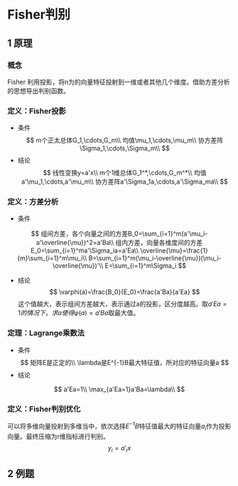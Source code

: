 # Fisher判别

## 1 原理
### 概念

Fisher 利用投影，将n为的向量特征投射到一维或者其他几个维度。借助方差分析的思想导出判别函数。

### 定义：Fisher投影

* 条件
$$
m个正太总体G_1,\cdots,G_m\\
均值\mu_1,\cdots,\mu_m\\
协方差阵\Sigma_1,\cdots,\Sigma_m\\
$$
* 结论
$$
线性变换y=a'x\\
m个1维总体G_1^*,\cdots,G_m^*\\
均值a'\mu_1,\cdots,a'\mu_m\\
协方差阵a'\Sigma_1a,\cdots,a'\Sigma_ma\\
$$

### 定义：方差分析

* 条件

$$
组间方差，各个向量之间的方差B_0=\sum_{i=1}^m(a'\mu_i-a'\overline{\mu})^2=a'Ba\\
组内方差，向量各维度间的方差E_0=\sum_{i=1}^ma'\Sigma_ia=a'Ea\\
\overline{\mu}=\frac{1}{m}\sum_{i=1}^m\mu_i\\
B=\sum_{i=1}^m(\mu_i-\overline{\mu})(\mu_i-\overline{\mu})'\\
E=\sum_{i=1}^m\Sigma_i
$$
* 结论
$$
\varphi(a)=\frac{B_0}{E_0}=\frac{a'Ba}{a'Ea}
$$
这个值越大，表示组间方差越大，表示通过a的投影，区分度越高。取$a'Ea=1的情况下，求a使得\varphi(a)=a'Ba$取最大值。

### 定理：Lagrange乘数法
* 条件
$$
矩阵E是正定的\\
\lambda是E^{-1}B最大特征值，所对应的特征向量a
$$
* 结论

$$
a'Ea=1\\
\max_{a'Ea=1}a'Ba=\lambda\\
$$

### 定义：Fisher判别优化
可以将多维向量投射到多维当中，依次选择$E^{-1}B$特征值最大的特征向量$a_i$作为投影向量。最终压缩为r维指标进行判别。
$$
y_i=a'_ix
$$
## 2 例题